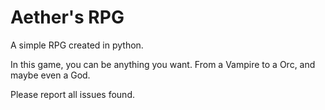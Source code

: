 # Aether's RPG
A simple RPG created in python. 

In this game, you can be anything you want. From a Vampire to a Orc, and maybe even a God. 

Please report all issues found.
